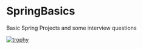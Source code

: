 # SpringBasics
Basic Spring Projects and some interview questions

[![trophy](https://github-profile-trophy.vercel.app/?username=tejajagadeep)](https://github.com/ryo-ma/github-profile-trophy)
